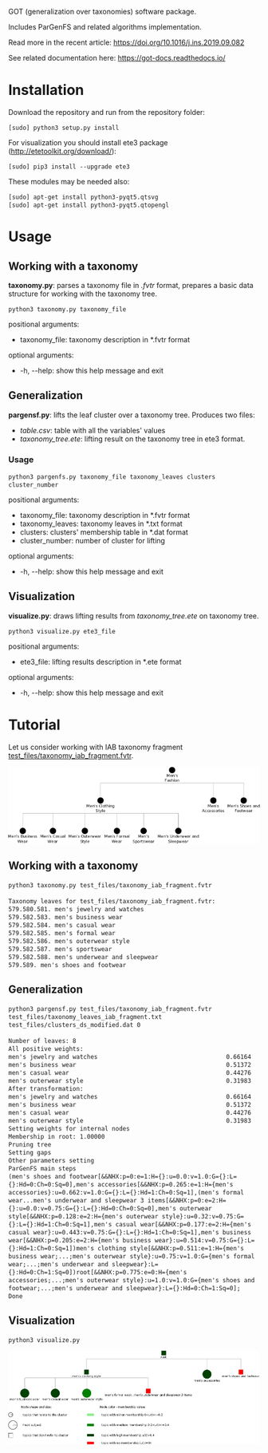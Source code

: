 GOT (generalization over taxonomies) software package.

Includes ParGenFS and related algorithms implementation.

Read more in the recent article: https://doi.org/10.1016/j.ins.2019.09.082

See related documentation here: https://got-docs.readthedocs.io/


# Installation

Download the repository and run from the repository folder:

```
[sudo] python3 setup.py install 
```

For visualization you should install ete3 package (http://etetoolkit.org/download/):

```
[sudo] pip3 install --upgrade ete3
```


These modules may be needed also:

```
[sudo] apt-get install python3-pyqt5.qtsvg
[sudo] apt-get install python3-pyqt5.qtopengl
```

# Usage

## Working with a taxonomy

__taxonomy.py__: parses a taxonomy file in _.fvtr_ format, prepares a basic data structure for working with the taxonomy tree.

```
python3 taxonomy.py taxonomy_file
```

positional arguments:
*  taxonomy_file:  taxonomy description in *.fvtr format

optional arguments:
*  -h, --help:     show this help message and exit


## Generalization

__pargensf.py__: lifts the leaf cluster over a taxonomy tree. Produces two files:
* _table.csv_: table with all the variables' values
* _taxonomy\_tree.ete_: lifting result on the taxonomy tree in ete3 format.

### Usage

```
python3 pargenfs.py taxonomy_file taxonomy_leaves clusters cluster_number

```

positional arguments:
*  taxonomy_file:    taxonomy description in *.fvtr format
*  taxonomy_leaves:  taxonomy leaves in *.txt format
*  clusters:         clusters' membership table in *.dat format
*  cluster_number:   number of cluster for lifting

optional arguments:
*  -h, --help:       show this help message and exit

## Visualization

__visualize.py__: draws lifting results from _taxonomy_tree.ete_ on taxonomy tree.

```
python3 visualize.py ete3_file
```

positional arguments:
*  ete3_file:   lifting results description in *.ete format

optional arguments:
 * -h, --help:  show this help message and exit


# Tutorial

Let us consider working with IAB taxonomy fragment [test_files/taxonomy_iab_fragment.fvtr](https://github.com/dmitsf/GOT/blob/master/got/test_files/taxonomy_iab_fragment.fvtr).

![Taxonomy fragment](https://raw.githubusercontent.com/dmitsf/GOT/master/got/got_results/iab_fragment.png)


## Working with a taxonomy

```
python3 taxonomy.py test_files/taxonomy_iab_fragment.fvtr

Taxonomy leaves for test_files/taxonomy_iab_fragment.fvtr:
579.580.581. men's jewelry and watches
579.582.583. men's business wear
579.582.584. men's casual wear
579.582.585. men's formal wear
579.582.586. men's outerwear style
579.582.587. men's sportswear
579.582.588. men's underwear and sleepwear
579.589. men's shoes and footwear

```

## Generalization

```
python3 pargensf.py test_files/taxonomy_iab_fragment.fvtr test_files/taxonomy_leaves_iab_fragment.txt test_files/clusters_ds_modified.dat 0

Number of leaves: 8
All positive weights:
men's jewelry and watches                                    0.66164
men's business wear                                          0.51372
men's casual wear                                            0.44276
men's outerwear style                                        0.31983
After transformation:
men's jewelry and watches                                    0.66164
men's business wear                                          0.51372
men's casual wear                                            0.44276
men's outerwear style                                        0.31983
Setting weights for internal nodes
Membership in root: 1.00000
Pruning tree
Setting gaps
Other parameters setting
ParGenFS main steps
(men's shoes and footwear[&&NHX:p=0:e=1:H={}:u=0.0:v=1.0:G={}:L={}:Hd=0:Ch=0:Sq=0],men's accessories[&&NHX:p=0.265:e=1:H={men's accessories}:u=0.662:v=1.0:G={}:L={}:Hd=1:Ch=0:Sq=1],(men's formal wear...men's underwear and sleepwear 3 items[&&NHX:p=0:e=2:H={}:u=0.0:v=0.75:G={}:L={}:Hd=0:Ch=0:Sq=0],men's outerwear style[&&NHX:p=0.128:e=2:H={men's outerwear style}:u=0.32:v=0.75:G={}:L={}:Hd=1:Ch=0:Sq=1],men's casual wear[&&NHX:p=0.177:e=2:H={men's casual wear}:u=0.443:v=0.75:G={}:L={}:Hd=1:Ch=0:Sq=1],men's business wear[&&NHX:p=0.205:e=2:H={men's business wear}:u=0.514:v=0.75:G={}:L={}:Hd=1:Ch=0:Sq=1])men's clothing style[&&NHX:p=0.511:e=1:H={men's business wear;...;men's outerwear style}:u=0.75:v=1.0:G={men's formal wear;...;men's underwear and sleepwear}:L={}:Hd=0:Ch=1:Sq=0])root[&&NHX:p=0.775:e=0:H={men's accessories;...;men's outerwear style}:u=1.0:v=1.0:G={men's shoes and footwear;...;men's underwear and sleepwear}:L={}:Hd=0:Ch=1:Sq=0];
Done
```

## Visualization

```
python3 visualize.py
```

![Visualization result](https://raw.githubusercontent.com/dmitsf/GOT/master/got/got_results/result_iab_fragment.png)

